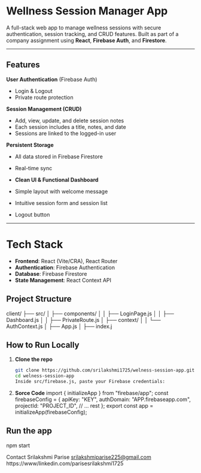 # Wellness Session Manager App

A full-stack web app to manage wellness sessions with secure authentication, session tracking, and CRUD features. Built as part of a company assignment using **React**, **Firebase Auth**, and **Firestore**.

---

## Features

 **User Authentication** (Firebase Auth)
  - Login & Logout
  - Private route protection

   **Session Management (CRUD)**
  - Add, view, update, and delete session notes
  - Each session includes a title, notes, and date
  - Sessions are linked to the logged-in user

   **Persistent Storage**
  - All data stored in Firebase Firestore
  - Real-time sync

-  **Clean UI & Functional Dashboard**
  - Simple layout with welcome message
  - Intuitive session form and session list
  - Logout button

---

# Tech Stack

- **Frontend**: React (Vite/CRA), React Router
- **Authentication**: Firebase Authentication
- **Database**: Firebase Firestore
- **State Management**: React Context API

##  Project Structure
client/
├── src/
│ ├── components/
│ │ ├── LoginPage.js
│ │ ├── Dashboard.js
│ │ ├── PrivateRoute.js
│ ├── context/
│ │ └── AuthContext.js
│ ├── App.js
│ ├── index.j
## How to Run Locally

1. **Clone the repo**
   ```bash
   git clone https://github.com/srilakshmi1725/welness-session-app.git
   cd welness-session-app
   Inside src/firebase.js, paste your Firebase credentials:
2. **Sorce Code**
import { initializeApp } from "firebase/app";
const firebaseConfig = {
  apiKey: "KEY",
  authDomain: "APP.firebaseapp.com",
  projectId: "PROJECT_ID",
  // ... rest
};
export const app = initializeApp(firebaseConfig);

## Run the app

npm start



Contact
Srilakshmi Parise
srilakshmiparise225@gmail.com
https://www/linkedin.com/parisesrilakshmi1725
